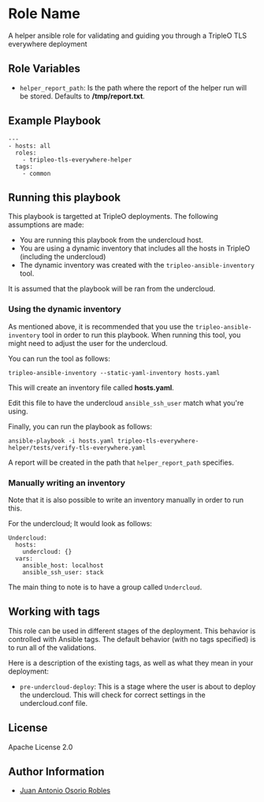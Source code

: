Role Name
=========

A helper ansible role for validating and guiding you through a TripleO TLS
everywhere deployment


Role Variables
--------------

* `helper_report_path`: Is the path where the report of the helper run will
                        be stored. Defaults to **/tmp/report.txt**.


Example Playbook
----------------

    ---
    - hosts: all
      roles:
        - tripleo-tls-everywhere-helper
      tags:
        - common

Running this playbook
---------------------

This playbook is targetted at TripleO deployments. The following assumptions
are made:

* You are running this playbook from the undercloud host.
* You are using a dynamic inventory that includes all the hosts in TripleO
  (including the undercloud)
* The dynamic inventory was created with the `tripleo-ansible-inventory` tool.

It is assumed that the playbook will be ran from the undercloud.

### Using the dynamic inventory

As mentioned above, it is recommended that you use the
`tripleo-ansible-inventory` tool in order to run this playbook. When running
this tool, you might need to adjust the user for the undercloud.

You can run the tool as follows:

```
tripleo-ansible-inventory --static-yaml-inventory hosts.yaml
```

This will create an inventory file called **hosts.yaml**.

Edit this file to have the undercloud `ansible_ssh_user` match what you're using.

Finally, you can run the playbook as follows:

```
ansible-playbook -i hosts.yaml tripleo-tls-everywhere-helper/tests/verify-tls-everywhere.yaml
```

A report will be created in the path that `helper_report_path` specifies.

### Manually writing an inventory

Note that it is also possible to write an inventory manually in order to run this.

For the undercloud; It would look as follows:

```
Undercloud:
  hosts:
    undercloud: {}
  vars:
    ansible_host: localhost
    ansible_ssh_user: stack
```

The main thing to note is to have a group called `Undercloud`.

Working with tags
-----------------

This role can be used in different stages of the deployment. This behavior is
controlled with Ansible tags. The default behavior (with no tags specified) is
to run all of the validations.

Here is a description of the existing tags, as well as what they mean in your
deployment:

* `pre-undercloud-deploy`: This is a stage where the user is about to deploy the
                           undercloud. This will check for correct settings in
                           the undercloud.conf file.


License
-------

Apache License 2.0

Author Information
------------------

* [Juan Antonio Osorio Robles](https://jaormx.github.io/)
